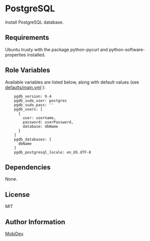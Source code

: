 PostgreSQL
=========

Install PostgreSQL database.

Requirements
------------

Ubuntu trusty with the package python-pycurl and python-software-properties installed.

Role Variables
--------------

Available variables are listed below, along with default values (see [defaults/main.yml](defaults/main.yml) ):


        pgdb_version: 9.4
        pgdb_sudo_user: postgres
        pgdb_sudo_pass: ''
        pgdb_users: [
          {
            user: username,
            password: userPassword,
            database: dbName
          }
        ]
        pgdb_databases: [
          dbName
        ]
        pgdb_postgresql_locale: en_US.UTF-8

Dependencies
------------

None.

License
-------

MIT

Author Information
------------------

[MobiDev](http://mobidev.biz/).

